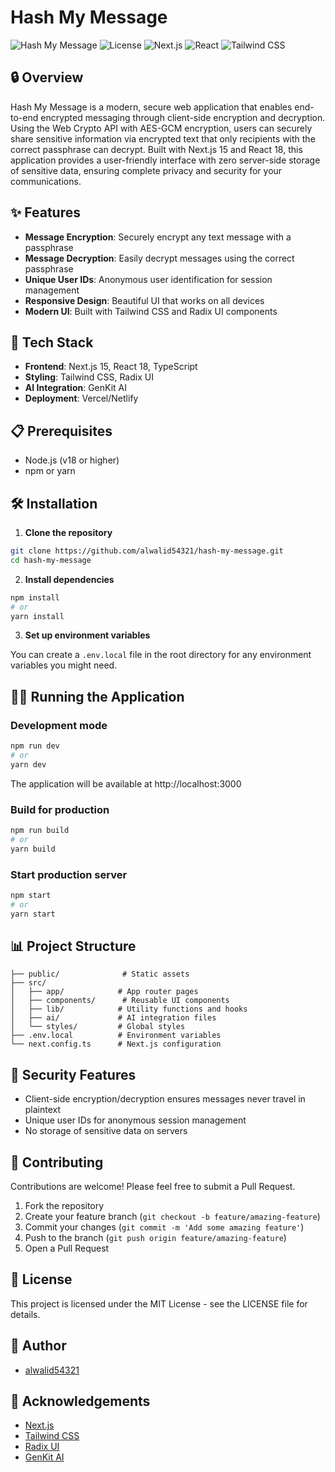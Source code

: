 # Hash My Message

![Hash My Message](https://img.shields.io/badge/Status-Active-brightgreen)
![License](https://img.shields.io/badge/License-MIT-blue)
![Next.js](https://img.shields.io/badge/Next.js-15.0-000000?logo=next.js)
![React](https://img.shields.io/badge/React-18-blue?logo=react)
![Tailwind CSS](https://img.shields.io/badge/Tailwind_CSS-06B6D4?logo=tailwind-css&logoColor=white)

## 🔒 Overview

Hash My Message is a modern, secure web application that enables end-to-end encrypted messaging through client-side encryption and decryption. Using the Web Crypto API with AES-GCM encryption, users can securely share sensitive information via encrypted text that only recipients with the correct passphrase can decrypt. Built with Next.js 15 and React 18, this application provides a user-friendly interface with zero server-side storage of sensitive data, ensuring complete privacy and security for your communications.

## ✨ Features

- **Message Encryption**: Securely encrypt any text message with a passphrase
- **Message Decryption**: Easily decrypt messages using the correct passphrase
- **Unique User IDs**: Anonymous user identification for session management
- **Responsive Design**: Beautiful UI that works on all devices
- **Modern UI**: Built with Tailwind CSS and Radix UI components


## 🚀 Tech Stack

- **Frontend**: Next.js 15, React 18, TypeScript
- **Styling**: Tailwind CSS, Radix UI
- **AI Integration**: GenKit AI
- **Deployment**: Vercel/Netlify

## 📋 Prerequisites

- Node.js (v18 or higher)
- npm or yarn


## 🛠️ Installation

1. **Clone the repository**

```bash
git clone https://github.com/alwalid54321/hash-my-message.git
cd hash-my-message
```

2. **Install dependencies**

```bash
npm install
# or
yarn install
```

3. **Set up environment variables**

You can create a `.env.local` file in the root directory for any environment variables you might need.

## 🏃‍♂️ Running the Application

### Development mode

```bash
npm run dev
# or
yarn dev
```

The application will be available at http://localhost:3000

### Build for production

```bash
npm run build
# or
yarn build
```

### Start production server

```bash
npm start
# or
yarn start
```

## 📊 Project Structure

```
├── public/              # Static assets
├── src/
│   ├── app/            # App router pages
│   ├── components/      # Reusable UI components
│   ├── lib/            # Utility functions and hooks
│   ├── ai/             # AI integration files
│   └── styles/         # Global styles
├── .env.local          # Environment variables
└── next.config.ts      # Next.js configuration
```

## 🔐 Security Features

- Client-side encryption/decryption ensures messages never travel in plaintext
- Unique user IDs for anonymous session management
- No storage of sensitive data on servers


## 🤝 Contributing

Contributions are welcome! Please feel free to submit a Pull Request.

1. Fork the repository
2. Create your feature branch (`git checkout -b feature/amazing-feature`)
3. Commit your changes (`git commit -m 'Add some amazing feature'`)
4. Push to the branch (`git push origin feature/amazing-feature`)
5. Open a Pull Request

## 📝 License

This project is licensed under the MIT License - see the LICENSE file for details.

## 👤 Author

- [alwalid54321](https://github.com/alwalid54321)

## 🙏 Acknowledgements

- [Next.js](https://nextjs.org/)
- [Tailwind CSS](https://tailwindcss.com/)
- [Radix UI](https://www.radix-ui.com/)
- [GenKit AI](https://genkit.ai/)
